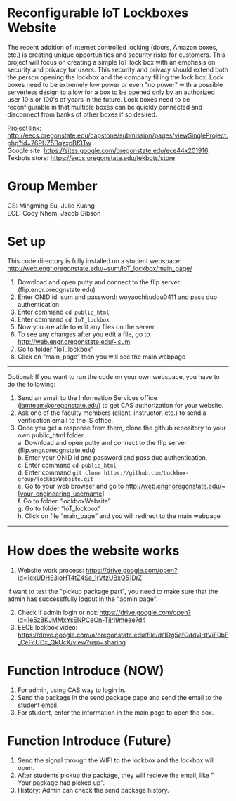# Reconfigurable IoT Lockboxes Website

The recent addition of internet controlled locking (doors, Amazon boxes, etc.) is creating unique opportunities and security risks for customers. This project will focus on creating a simple IoT lock box with an emphasis on security and privacy for users. This security and privacy should extend both the person opening the lockbox and the company filling the lock box. Lock boxes need to be extremely low power or even "no power" with a possible serverless design to allow for a box to be opened only by an authorized user 10's or 100's of years in the future. Lock boxes need to be reconfigurable in that multiple boxes can be quickly connected and disconnect from banks of other boxes if so desired.


Project link: http://eecs.oregonstate.edu/capstone/submission/pages/viewSingleProject.php?id=76PUZ5BqzxpBf3Tw \
Google site: https://sites.google.com/oregonstate.edu/ece44x201916 \
Tekbots store: https://eecs.oregonstate.edu/tekbots/store


# Group Member
CS: Mingming Su, Julie Kuang\
ECE: Cody Nhem, Jacob Gibson

# Set up

This code directory is fully installed on a student webspace: http://web.engr.oregonstate.edu/~sum/IoT_lockbox/main_page/ 

1. Download and open putty and connect to the flip server (flip.engr.oreognstate.edu)
2. Enter ONID id: sum and password: woyaochitudou0411 and pass duo authentication.
3. Enter command `cd public_html`
4. Enter command `cd IoT_lockbox`
5. Now you are able to edit any files on the server.
6. To see any changes after you edit a file, go to http://web.engr.oregonstate.edu/~sum 
7. Go to folder “IoT_lockbox”
8. Click on “main_page” then you will see the main webpage
****
Optional: If you want to run the code on your own webspace, you have to do the following:
1. Send an email to the Information Services office (iamteam@oregonstate.edu)  to get CAS authorization for your website.
2. Ask one of the faculty members (client, instructor, etc.) to send a verification email to the IS office.
3. Once you get a response from them, clone the github repository to your own public_html folder.\
  a. Download and open putty and connect to the flip server (flip.engr.oreognstate.edu) \
  b. Enter your ONID id and password and pass duo authentication. \
  c. Enter command `cd public_html` \
  d. Enter command `git clone https://github.com/Lockbox-group/lockboxWebsite.git` \
  e. Go to your web browser and go to http://web.engr.oregonstate.edu/~[your_engineering_username] \
  f. Go to folder “lockboxWebsite” \
  g. Go to folder “IoT_lockbox” \
  h. Click on file “main_page” and you will redirect to the main webpage 
****

# How does the website works
1. Website work process: https://drive.google.com/open?id=1cxUDHE3loHT4tZ4Sa_1rVfzUBxQ51DrZ

if want to test the "pickup package part", you need to make sure that the admin has successffully logout in the "admin page".

2. Check if admin login or not: https://drive.google.com/open?id=1e5zBKJMMxYsENPCeOn-Tijri9meee7d4
3. EECE lockbox video: https://drive.google.com/a/oregonstate.edu/file/d/1Dg5efGddvlHtViF0bF_CeFcUCx_QkUcX/view?usp=sharing

# Function Introduce (NOW)
1. For admin, using CAS way to login in.
2. Send the package in the send package page and send the email to the student email.
3. For student, enter the information in the main page to open the box.

# Function Introduce (Future)
1. Send the signal through the WIFI to the lockbox and the lockbox will open.
2. After students pickup the package, they will recieve the email, like " Your package had picked up".
3. History: Admin can check the send package history.
